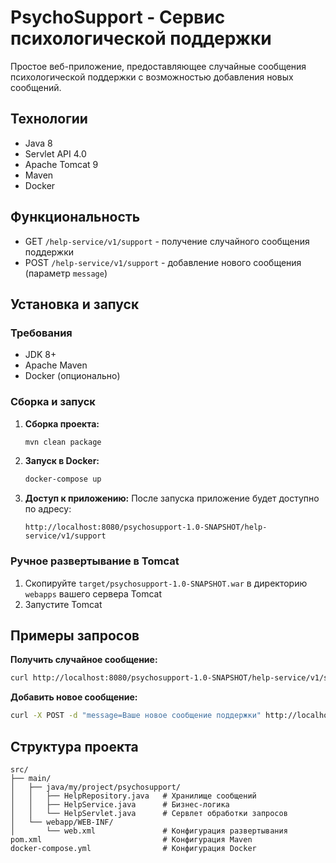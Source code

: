 # PsychoSupport - Сервис психологической поддержки

Простое веб-приложение, предоставляющее случайные сообщения психологической поддержки с возможностью добавления новых сообщений.

## Технологии
- Java 8
- Servlet API 4.0
- Apache Tomcat 9
- Maven
- Docker

## Функциональность
- GET `/help-service/v1/support` - получение случайного сообщения поддержки
- POST `/help-service/v1/support` - добавление нового сообщения (параметр `message`)

## Установка и запуск

### Требования
- JDK 8+
- Apache Maven
- Docker (опционально)

### Сборка и запуск

1. **Сборка проекта:**
   ```bash
   mvn clean package
   ```

2. **Запуск в Docker:**
   ```bash
   docker-compose up
   ```

3. **Доступ к приложению:**
   После запуска приложение будет доступно по адресу:
      ```
      http://localhost:8080/psychosupport-1.0-SNAPSHOT/help-service/v1/support
      ```

### Ручное развертывание в Tomcat
1. Скопируйте `target/psychosupport-1.0-SNAPSHOT.war` в директорию `webapps` вашего сервера Tomcat
2. Запустите Tomcat

## Примеры запросов

**Получить случайное сообщение:**
```bash
curl http://localhost:8080/psychosupport-1.0-SNAPSHOT/help-service/v1/support
```

**Добавить новое сообщение:**
```bash
curl -X POST -d "message=Ваше новое сообщение поддержки" http://localhost:8080/psychosupport-1.0-SNAPSHOT/help-service/v1/support
```

## Структура проекта
```
src/
├── main/
│   ├── java/my/project/psychosupport/
│   │   ├── HelpRepository.java   # Хранилище сообщений
│   │   ├── HelpService.java      # Бизнес-логика
│   │   └── HelpServlet.java      # Сервлет обработки запросов
│   └── webapp/WEB-INF/
│       └── web.xml               # Конфигурация развертывания
pom.xml                           # Конфигурация Maven
docker-compose.yml                # Конфигурация Docker
```
